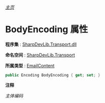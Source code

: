 ###### [主页](./Index.md "主页")

# BodyEncoding 属性

**程序集** : [SharpDevLib.Transport.dll](./SharpDevLib.Transport.assembly.md "SharpDevLib.Transport.dll")

**命名空间** : [SharpDevLib.Transport](./SharpDevLib.Transport.namespace.md "SharpDevLib.Transport")

**所属类型** : [EmailContent](./SharpDevLib.Transport.EmailContent.md "EmailContent")

``` csharp
public Encoding BodyEncoding { get; set; }
```

**注释**

*主体编码*



